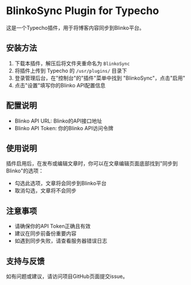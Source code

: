 # BlinkoSync Plugin for Typecho

这是一个Typecho插件，用于将博客内容同步到Blinko平台。

## 安装方法

1. 下载本插件，解压后将文件夹重命名为 `BlinkoSync`
2. 将插件上传到 Typecho 的 `/usr/plugins/` 目录下
3. 登录管理后台，在"控制台"的"插件"菜单中找到 "BlinkoSync"，点击"启用"
4. 点击"设置"填写你的Blinko API配置信息

## 配置说明

- Blinko API URL: Blinko的API接口地址
- Blinko API Token: 你的Blinko API访问令牌

## 使用说明

插件启用后，在发布或编辑文章时，你可以在文章编辑页面底部找到"同步到Blinko"的选项：
- 勾选此选项，文章将会同步到Blinko平台
- 取消勾选，文章将不会同步

## 注意事项

- 请确保你的API Token正确且有效
- 建议在同步前备份重要内容
- 如遇到同步失败，请查看服务器错误日志

## 支持与反馈

如有问题或建议，请访问项目GitHub页面提交issue。 